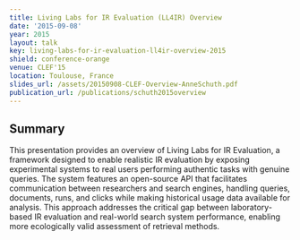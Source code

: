 ```yaml
---
title: Living Labs for IR Evaluation (LL4IR) Overview
date: '2015-09-08'
year: 2015
layout: talk
key: living-labs-for-ir-evaluation-ll4ir-overview-2015
shield: conference-orange
venue: CLEF'15
location: Toulouse, France
slides_url: /assets/20150908-CLEF-Overview-AnneSchuth.pdf
publication_url: /publications/schuth2015overview
---
```


## Summary

This presentation provides an overview of Living Labs for IR Evaluation, a framework designed to enable realistic IR evaluation by exposing experimental systems to real users performing authentic tasks with genuine queries. The system features an open-source API that facilitates communication between researchers and search engines, handling queries, documents, runs, and clicks while making historical usage data available for analysis. This approach addresses the critical gap between laboratory-based IR evaluation and real-world search system performance, enabling more ecologically valid assessment of retrieval methods.


